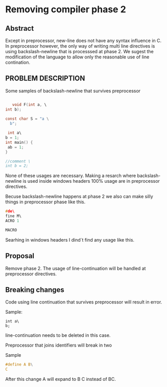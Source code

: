 # Removing compiler phase 2

## Abstract 
 
Except in preprocessor, new-line does not have any syntax influence in C. 
In preprocessor however, the only way of writing multi line directives is using backslash-newline
that is processsed at phase 2. We sugest the modification of the language to allow only
the reasonable use of line contination.




## PROBLEM DESCRIPTION 


Some samples of backslash-newline that survives preprocessor

```c

   void F(int a, \
int b);
  
const char S = "a \
  b";

 int a\
b = 1;
int main() { 
 ab = 1;
}

//comment \
int b = 2;
```

None of these usages are necessary.
Making a resarch where backslash-newline is used inside windows headers
100% usage are in preprocessor directives.

Becuse backslash-newline happens at phase 2 we also can make silly things
in preprocessor phase like this.

```c
#de\ 
fine M\ 
ACRO 1 

MACRO 
```
Searhing in windows headers I dind´t find any usage like this.

## Proposal

Remove phase 2. The usage of line-continuation will be handled at preprocessor directives.

## Breaking changes

Code using line continuation that survives preprocessor will result in error.

Sample:
```
int a\
b;
```

line-continuation needs to be deleted in this case.

Preprocessor that joins identifiers will break in two

Sample
```c
#define A B\
C
```
After this change A will expand to B C instead of BC.


```c

```


